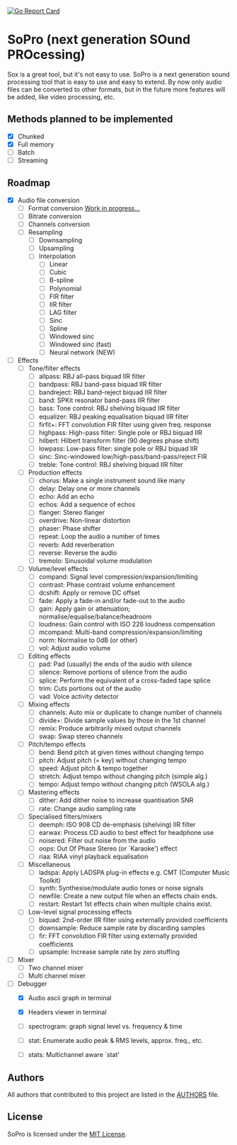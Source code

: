 [![Go Report Card](https://goreportcard.com/badge/github.com/pablodz/sopro)](https://goreportcard.com/report/github.com/pablodz/sopro)

# SoPro (next generation SOund PROcessing)

Sox is a great tool, but it's not easy to use. SoPro is a next generation sound processing tool that is easy to use and easy to extend. By now only audio files can be converted to other formats, but in the future more features will be added, like video processing, etc.

## Methods planned to be implemented

- [x] Chunked
- [x] Full memory
- [ ] Batch
- [ ] Streaming

## Roadmap

- [x] Audio file conversion
  - [ ] Format conversion [Work in progress...](docs/format_table.md)
  - [ ] Bitrate conversion
  - [ ] Channels conversion
  - [ ] Resampling
    - [ ] Downsampling
    - [ ] Upsampling
    - [ ] Interpolation
      - [ ] Linear
      - [ ] Cubic
      - [ ] B-spline
      - [ ] Polynomial
      - [ ] FIR filter 
      - [ ] IIR filter
      - [ ] LAG filter
      - [ ] Sinc
      - [ ] Spline
      - [ ] Windowed sinc
      - [ ] Windowed sinc (fast)
      - [ ] Neural network (NEW)
- [ ] Effects 
  - [ ] Tone/filter effects
    - [ ] allpass: RBJ all-pass biquad IIR filter
    - [ ] bandpass: RBJ band-pass biquad IIR filter
    - [ ] bandreject: RBJ band-reject biquad IIR filter
    - [ ] band: SPKit resonator band-pass IIR filter
    - [ ] bass: Tone control: RBJ shelving biquad IIR filter
    - [ ] equalizer: RBJ peaking equalisation biquad IIR filter
    - [ ] firfit+: FFT convolution FIR filter using given freq. response 
    - [ ] highpass: High-pass filter: Single pole or RBJ biquad IIR
    - [ ] hilbert: Hilbert transform filter (90 degrees phase shift)
    - [ ] lowpass: Low-pass filter: single pole or RBJ biquad IIR
    - [ ] sinc: Sinc-windowed low/high-pass/band-pass/reject FIR
    - [ ] treble: Tone control: RBJ shelving biquad IIR filter
  - [ ] Production effects
    - [ ] chorus: Make a single instrument sound like many
    - [ ] delay: Delay one or more channels
    - [ ] echo: Add an echo
    - [ ] echos: Add a sequence of echos
    - [ ] flanger: Stereo flanger
    - [ ] overdrive: Non-linear distortion
    - [ ] phaser: Phase shifter
    - [ ] repeat: Loop the audio a number of times
    - [ ] reverb: Add reverberation
    - [ ] reverse: Reverse the audio 
    - [ ] tremolo: Sinusoidal volume modulation
  - [ ] Volume/level effects
    - [ ] compand: Signal level compression/expansion/limiting
    - [ ] contrast: Phase contrast volume enhancement
    - [ ] dcshift: Apply or remove DC offset
    - [ ] fade: Apply a fade-in and/or fade-out to the audio
    - [ ] gain: Apply gain or attenuation; normalise/equalise/balance/headroom
    - [ ] loudness: Gain control with ISO 226 loudness compensation
    - [ ] mcompand: Multi-band compression/expansion/limiting
    - [ ] norm: Normalise to 0dB (or other)
    - [ ] vol: Adjust audio volume
  - [ ] Editing effects
    - [ ] pad: Pad (usually) the ends of the audio with silence
    - [ ] silence: Remove portions of silence from the audio
    - [ ] splice: Perform the equivalent of a cross-faded tape splice
    - [ ] trim: Cuts portions out of the audio
    - [ ] vad: Voice activity detector
  - [ ] Mixing effects
    - [ ] channels: Auto mix or duplicate to change number of channels
    - [ ] divide+: Divide sample values by those in the 1st channel 
    - [ ] remix: Produce arbitrarily mixed output channels
    - [ ] swap: Swap stereo channels
  - [ ] Pitch/tempo effects
    - [ ] bend: Bend pitch at given times without changing tempo
    - [ ] pitch: Adjust pitch (= key) without changing tempo
    - [ ] speed: Adjust pitch & tempo together
    - [ ] stretch: Adjust tempo without changing pitch (simple alg.)
    - [ ] tempo: Adjust tempo without changing pitch (WSOLA alg.)
  - [ ] Mastering effects
    - [ ] dither: Add dither noise to increase quantisation SNR
    - [ ] rate: Change audio sampling rate
  - [ ] Specialised filters/mixers
    - [ ] deemph: ISO 908 CD de-emphasis (shelving) IIR filter
    - [ ] earwax: Process CD audio to best effect for headphone use
    - [ ] noisered: Filter out noise from the audio
    - [ ] oops: Out Of Phase Stereo (or `Karaoke') effect
    - [ ] riaa: RIAA vinyl playback equalisation
  - [ ] Miscellaneous
    - [ ] ladspa: Apply LADSPA plug-in effects e.g. CMT (Computer Music Toolkit)
    - [ ] synth: Synthesise/modulate audio tones or noise signals
    - [ ] newfile: Create a new output file when an effects chain ends.
    - [ ] restart: Restart 1st effects chain when multiple chains exist.
  - [ ] Low-level signal processing effects
    - [ ] biquad: 2nd-order IIR filter using externally provided coefficients
    - [ ] downsample: Reduce sample rate by discarding samples
    - [ ] fir: FFT convolution FIR filter using externally provided coefficients
    - [ ] upsample: Increase sample rate by zero stuffing
- [ ] Mixer
  - [ ] Two channel mixer
  - [ ] Multi channel mixer
- [ ] Debugger
  - [x] Audio ascii graph in terminal
  - [x] Headers viewer in terminal
  - [ ] spectrogram: graph signal level vs. frequency & time
  - [ ] stat: Enumerate audio peak & RMS levels, approx. freq., etc.
  - [ ] stats: Multichannel aware `stat'


## Authors

All authors that contributed to this project are listed in the [AUTHORS](AUTHORS) file.

## License

SoPro is licensed under the [MIT License](LICENSE).
